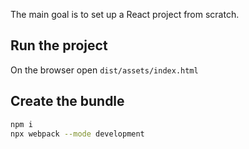 The main goal is to set up a React project from scratch.

## Run the project
On the browser open `dist/assets/index.html`

## Create the bundle
```bash
npm i
npx webpack --mode development
```
